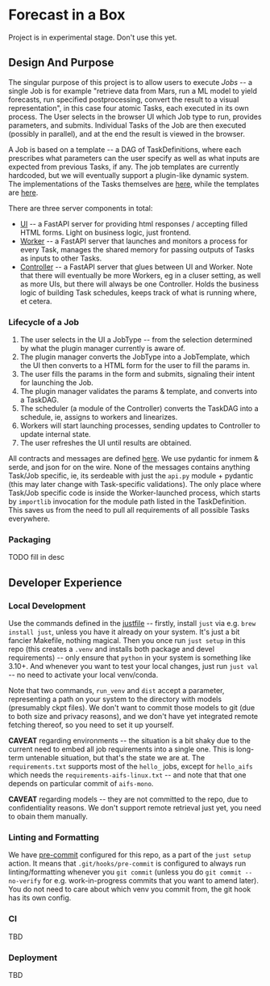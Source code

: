 # Forecast in a Box

Project is in experimental stage. Don't use this yet.

## Design And Purpose
The singular purpose of this project is to allow users to execute *Jobs* -- a single Job is for example "retrieve data from Mars, run a ML model to yield forecasts, run specified postprocessing, convert the result to a visual representation", in this case four atomic Tasks, each executed in its own process.
The User selects in the browser UI which Job type to run, provides parameters, and submits.
Individual Tasks of the Job are then executed (possibly in parallel), and at the end the result is viewed in the browser.

A Job is based on a template -- a DAG of TaskDefinitions, where each prescribes what parameters can the user specify as well as what inputs are expected from previous Tasks, if any.
The job templates are currently hardcoded, but we will eventually support a plugin-like dynamic system.
The implementations of the Tasks themselves are [here](src/forecastbox/external), while the templates are [here](src/forecastbox/plugins/lookup.py).

There are three server components in total:
 * [UI](src/forecastbox/ui) -- a FastAPI server for providing html responses / accepting filled HTML forms. Light on business logic, just frontend.
 * [Worker](src/forecastbox/worker) -- a FastAPI server that launches and monitors a process for every Task, manages the shared memory for passing outputs of Tasks as inputs to other Tasks.
 * [Controller](src/forecastbox/controller) -- a FastAPI server that glues between UI and Worker. Note that there will eventually be more Workers, eg in a cluser setting, as well as more UIs, but there will always be one Controller. Holds the business logic of building Task schedules, keeps track of what is running where, et cetera.

### Lifecycle of a Job
1. The user selects in the UI a JobType -- from the selection determined by what the plugin manager currently is aware of.
2. The plugin manager converts the JobType into a JobTemplate, which the UI then converts to a HTML form for the user to fill the params in.
3. The user fills the params in the form and submits, signaling their intent for launching the Job.
4. The plugin manager validates the params & template, and converts into a TaskDAG.
5. The scheduler (a module of the Controller) converts the TaskDAG into a schedule, ie, assigns to workers and linearizes.
6. Workers will start launching processes, sending updates to Controller to update internal state.
7. The user refreshes the UI until results are obtained.

All contracts and messages are defined [here](src/forecastbox/api/common.py). We use pydantic for inmem & serde, and json for on the wire.
None of the messages contains anything Task/Job specific, ie, its serdeable with just the `api.py` module + pydantic
(this may later change with Task-specific validations).
The only place where Task/Job specific code is inside the Worker-launched process, which starts by `importlib` invocation for the module path listed in the TaskDefinition.
This saves us from the need to pull all requirements of all possible Tasks everywhere.

### Packaging
TODO fill in desc

## Developer Experience
### Local Development
Use the commands defined in the [justfile](./justfile) -- firstly, install `just` via e.g. `brew install just`, unless you have it already on your system.
It's just a bit fancier Makefile, nothing magical.
Then you once run `just setup` in this repo (this creates a `.venv` and installs both package and devel requirements) -- only ensure that `python` in your system is something like 3.10+.
And whenever you want to test your local changes, just run `just val` -- no need to activate your local venv/conda.

Note that two commands, `run_venv` and `dist` accept a parameter, representing a path on your system to the directory with models (presumably ckpt files).
We don't want to commit those models to git (due to both size and privacy reasons), and we don't have yet integrated remote fetching thereof, so you need to set it up yourself.

**CAVEAT** regarding environments -- the situation is a bit shaky due to the current need to embed all job requirements into a single one.
This is long-term untenable situation, but that's the state we are at.
The `requirements.txt` supports most of the `hello_` jobs, except for `hello_aifs` which needs the `requirements-aifs-linux.txt` -- and note that that one depends on particular commit of `aifs-mono`.

**CAVEAT** regarding models -- they are not committed to the repo, due to confidentiality reasons.
We don't support remote retrieval just yet, you need to obain them manually.

### Linting and Formatting
We have [pre-commit](https://pre-commit.com/) configured for this repo, as a part of the `just setup` action. It means that `.git/hooks/pre-commit` is configured to always run linting/formatting whenever you `git commit` (unless you do `git commit --no-verify` for e.g. work-in-progress commits that you want to amend later). You do not need to care about which venv you commit from, the git hook has its own config.

### CI
TBD

### Deployment
TBD

